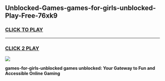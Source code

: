
## Unblocked-Games-games-for-girls-unblocked-Play-Free-76xk9
<h3>
<a href="https://premium76.site?title=games-for-girls-unblocked&ref=17A">CLICK TO PLAY</a></h3>
<hr>

<h3>
<a href="https://premium76.site?title=games-for-girls-unblocked&ref=17A">CLICK 2 PLAY</a>
  
</h3>

<a href="https://premium76.site?title=games-for-girls-unblocked&ref=17A"><img src="https://clearcache.store/games.png"></a>


**games-for-girls-unblocked games unblocked: Your Gateway to Fun and Accessible Online Gaming**
